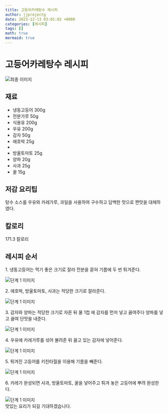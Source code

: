 ```yaml
---
title: 고등어카레탕수 레시피
author: jjprojectg
date: 2023-12-13 03:01:02 +0000
categories: [레시피]
tags: []
math: true
mermaid: true
---
```

<meta name="og:type" content="website"/>
<meta charset="UTF-8"/>
<div class="header">
  <h1>고등어카레탕수 레시피</h1>
</div>

<div class="container my-4">
  <div class="row">
    <div class="col-12 col-md-6">
      <div class="recipe-image">
        <img src="http://www.foodsafetykorea.go.kr/uploadimg/cook/10_00358_2.png" class="step-image" alt="최종 이미지"/>
      </div>
    </div>
    <div class="col-12 col-md-6">
      <div class="ingredients">
        <h2>재료</h2>
        <ul class="card">
          <li> 냉동고등어 300g </li>
          <li>  전분가루 50g </li>
          <li>  식용유 200g </li>
          <li>  우유 200g </li>
          <li> 감자 50g </li>
          <li>  애호박 25g </li>
          <li>  </li>
          <li>  방울토마토 25g </li>
          <li>  양파 20g </li>
          <li>  사과 25g </li>
          <li>  꿀 15g </li>
</ul>
      </div>
    </div>
    <div class="col-12 col-md-6">
      <div class="ingredients">
        <h2>저감 요리팁</h2>
        <div class="card"> 
          <p>
            탕수 소스를 우유와 카레가루, 과일을 사용하여 구수하고 담백한 맛으로 짠맛을 대체하였다.
          </p>
        </div>
      </div>
      <div class="ingredients">
        <h2>칼로리</h2>
        <div class="card"> 
          <p>
            171.3 칼로리
          </p>
        </div>
      </div>
    </div>
  </div>

  <h2 class="my-4">레시피 순서</h2>
  <div class="card recipe-card">
    <div class="card-body recipe-step">
      <p class="card-text step-description">1. 냉동고등어는 먹기 좋은 크기로 잘라 전분을
묻혀 기름에 두 번 튀겨준다.</p>
      <img src="http://www.foodsafetykorea.go.kr/uploadimg/cook/20_00358_01.png" alt="단계 1 이미지" class="step-image"/>
    </div>
  </div>
  <div class="card recipe-card">
    <div class="card-body recipe-step">
      <p class="card-text step-description">2. 애호박, 방울토마토, 사과는 적당한 크기로
잘라준다.</p>
      <img src="http://www.foodsafetykorea.go.kr/uploadimg/cook/20_00358_02.png" alt="단계 1 이미지" class="step-image"/>
    </div>
  </div>
  <div class="card recipe-card">
    <div class="card-body recipe-step">
      <p class="card-text step-description">3. 감자와 양파는 적당한 크기로 자른 뒤 물 1컵
에 감자를 먼저 넣고 끓여주다 양파를 넣고
끓여 단맛을 내준다.</p>
      <img src="http://www.foodsafetykorea.go.kr/uploadimg/cook/20_00358_03.png" alt="단계 1 이미지" class="step-image"/>
    </div>
  </div>
  <div class="card recipe-card">
    <div class="card-body recipe-step">
      <p class="card-text step-description">4. 우유에 카레가루를 섞어 불려준 뒤 끓고 있는
감자에 넣어준다.</p>
      <img src="http://www.foodsafetykorea.go.kr/uploadimg/cook/20_00358_04.png" alt="단계 1 이미지" class="step-image"/>
    </div>
  </div>
  <div class="card recipe-card">
    <div class="card-body recipe-step">
      <p class="card-text step-description">5. 튀겨진 고등어를 키친타월을 이용해 기름을
빼준다.</p>
      <img src="http://www.foodsafetykorea.go.kr/uploadimg/cook/20_00358_05.png" alt="단계 1 이미지" class="step-image"/>
    </div>
  </div>
  <div class="card recipe-card">
    <div class="card-body recipe-step">
      <p class="card-text step-description">6. 카레가 완성되면 사과, 방울토마토, 꿀을
넣어주고 튀겨 놓은 고등어에 뿌려 완성한다.</p>
      <img src="http://www.foodsafetykorea.go.kr/uploadimg/cook/20_00358_06.png" alt="단계 1 이미지" class="step-image"/>
    </div>
  </div>

</div>
맛있는 요리가 되길 기대하겠습니다.
